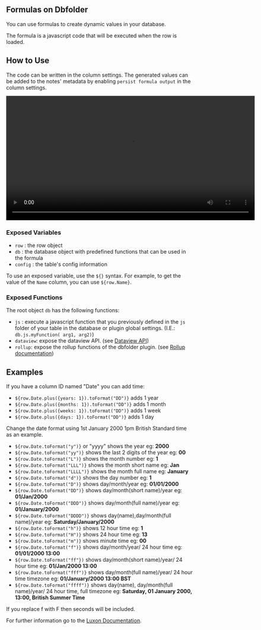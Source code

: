 ## Formulas on Dbfolder

You can use formulas to create dynamic values in your database. 

The formula is a javascript code that will be executed when the row is loaded.

## How to Use

The code can be written in the column settings. The generated values can be added to the notes' metadata by enabling `persist formula output` in the column settings.

<video  width="670" controls>
  <source src="https://user-images.githubusercontent.com/38974541/197597294-aaf809e6-bb28-4e30-9e26-4281f6030236.mov" type="video/mp4">
</video>

### Exposed Variables

- `row` : the row object
- `db` : the database object with predefined functions that can be used in the formula
- `config` : the table's config information

To use an exposed variable, use the `${}` syntax. For example, to get the value of the `Name` column, you can use `${row.Name}`.

### Exposed Functions

The root object `db` has the following functions:

- `js` : execute a javascript function that you previously defined in the `js` folder of your table in the database or plugin global settings. (I.E.: `db.js.myFunction( arg1, arg2)`)
- `dataview`: expose the dataview API. (see [Dataview API](https://github.com/blacksmithgu/obsidian-dataview/blob/master/src/api/plugin-api.ts))
- `rollup`: expose the rollup functions of the dbfolder plugin.  (see [Rollup documentation](/features/Relations/#rollups))

## Examples

If you have a column ID named "Date" you can add time:

- `${row.Date.plus({years: 1}).toFormat("DD")}` adds 1 year
- `${row.Date.plus({months: 1}).toFormat("DD")}` adds 1 month
- `${row.Date.plus({weeks: 1}).toFormat("DD")}` adds 1 week
- `${row.Date.plus({days: 1}).toFormat("DD")}` adds 1 day

Change the date format using 1st January 2000 1pm British Standard time as an example.

- `${row.Date.toFormat("y")}` or "yyyy" shows the year eg: **2000**
- `${row.Date.toFormat("yy")}` shows the last 2 digits of the year eg: **00**
- `${row.Date.toFormat("L")}` shows the month number eg: **1**
- `${row.Date.toFormat("LLL")}` shows the month short name eg: **Jan**
- `${row.Date.toFormat("LLLL")}` shows the month full name eg: **January**
- `${row.Date.toFormat("d")}` shows the day number eg: **1**
- `${row.Date.toFormat("D")}` shows day/month/year eg: **01/01/2000**
- `${row.Date.toFormat("DD")}` shows day/month(short name)/year eg: **01/Jan/2000**
- `${row.Date.toFormat("DDD")}` shows day/month(full name)/year eg: **01/January/2000**
- `${row.Date.toFormat("DDDD")}` shows day(name),day/month(full name)/year eg: **Saturday/January/2000**
- `${row.Date.toFormat("h")}` shows 12 hour time eg: **1**
- `${row.Date.toFormat("H")}` shows 24 hour time eg: **13**
- `${row.Date.toFormat("m")}` shows minute time eg: **00**
- `${row.Date.toFormat("f")}` shows day/month/year/ 24 hour time eg: **01/01/2000 13:00**
- `${row.Date.toFormat("ff"})` shows day/month(short name)/year/ 24 hour time eg: **01/Jan/2000 13:00**
- `${row.Date.toFormat("fff")}` shows day/month(full name)/year/ 24 hour time timezone eg: **01/January/2000 13:00 BST**
- `${row.Date.toFormat("ffff")}` shows day(name), day/month(full name)/year/ 24 hour time, full timezone eg: **Saturday, 01 January 2000, 13:00, British Summer Time** 

If you replace f with F then seconds will be included.

For further information go to the [Luxon Documentation](https://moment.github.io/luxon/#/).
